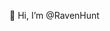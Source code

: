 👋 Hi, I’m @RavenHunt

<!---
RavenHunt/RavenHunt is a ✨ special ✨ repository because its `README.md` (this file) appears on your GitHub profile.
You can click the Preview link to take a look at your changes.
--->
